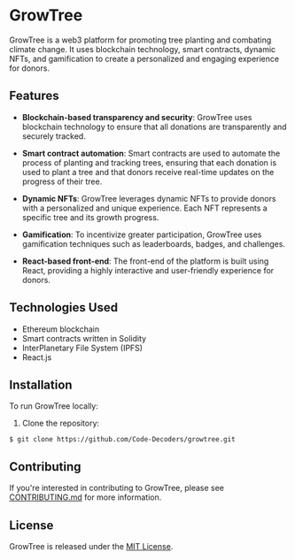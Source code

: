 # GrowTree

GrowTree is a web3 platform for promoting tree planting and combating climate change. It uses blockchain technology, smart contracts, dynamic NFTs, and gamification to create a personalized and engaging experience for donors. 

## Features

- **Blockchain-based transparency and security**: GrowTree uses blockchain technology to ensure that all donations are transparently and securely tracked.

- **Smart contract automation**: Smart contracts are used to automate the process of planting and tracking trees, ensuring that each donation is used to plant a tree and that donors receive real-time updates on the progress of their tree.

- **Dynamic NFTs**: GrowTree leverages dynamic NFTs to provide donors with a personalized and unique experience. Each NFT represents a specific tree and its growth progress.

- **Gamification**: To incentivize greater participation, GrowTree uses gamification techniques such as leaderboards, badges, and challenges.

- **React-based front-end**: The front-end of the platform is built using React, providing a highly interactive and user-friendly experience for donors.

## Technologies Used

- Ethereum blockchain
- Smart contracts written in Solidity
- InterPlanetary File System (IPFS)
- React.js

## Installation

To run GrowTree locally:

1. Clone the repository:

```
$ git clone https://github.com/Code-Decoders/growtree.git
```

## Contributing

If you're interested in contributing to GrowTree, please see [CONTRIBUTING.md](CONTRIBUTING.md) for more information.

## License

GrowTree is released under the [MIT License](LICENSE).
